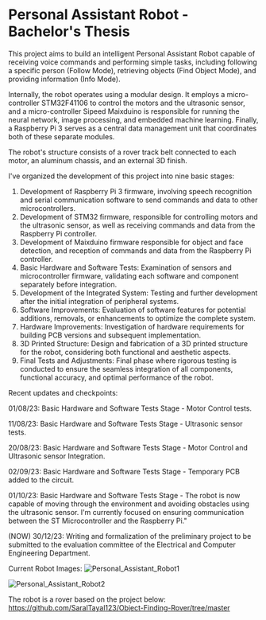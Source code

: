 # Personal Assistant Robot - Bachelor's Thesis

This project aims to build an intelligent Personal Assistant Robot capable of receiving voice commands and performing simple tasks, including following a specific person (Follow Mode), retrieving objects (Find Object Mode), and providing information (Info Mode).

Internally, the robot operates using a modular design. It employs a micro-controller STM32F41106 to control the motors and the ultrasonic sensor, and a micro-controller Sipeed Maixduino is responsible for running the neural network, image processing, and embedded machine learning. Finally, a Raspberry Pi 3 serves as a central data management unit that coordinates both of these separate modules.

The robot's structure consists of a rover track belt connected to each motor, an aluminum chassis, and an external 3D finish.

I've organized the development of this project into nine basic stages:

1. Development of Raspberry Pi 3 firmware, involving speech recognition and serial communication software to send commands and data to other microcontrollers.
2. Development of STM32 firmware, responsible for controlling motors and the ultrasonic sensor, as well as receiving commands and data from the Raspberry Pi controller.
3. Development of Maixduino firmware responsible for object and face detection, and reception of commands and data from the Raspberry Pi controller.
4. Basic Hardware and Software Tests: Examination of sensors and microcontroller firmware, validating each software and component separately before integration.
5. Development of the Integrated System: Testing and further development after the initial integration of peripheral systems.
6. Software Improvements: Evaluation of software features for potential additions, removals, or enhancements to optimize the complete system.
7. Hardware Improvements: Investigation of hardware requirements for building PCB versions and subsequent implementation.
8. 3D Printed Structure: Design and fabrication of a 3D printed structure for the robot, considering both functional and aesthetic aspects.
9. Final Tests and Adjustments: Final phase where rigorous testing is conducted to ensure the seamless integration of all components, functional accuracy, and optimal performance of the robot.

Recent updates and checkpoints:

01/08/23: Basic Hardware and Software Tests Stage - Motor Control tests.

11/08/23: Basic Hardware and Software Tests Stage - Ultrasonic sensor tests.

20/08/23: Basic Hardware and Software Tests Stage - Motor Control and Ultrasonic sensor Integration.

02/09/23: Basic Hardware and Software Tests Stage - Temporary PCB added to the circuit.

01/10/23: Basic Hardware and Software Tests Stage - The robot is now capable of moving through the environment and avoiding obstacles using the ultrasonic sensor. I'm currently focused on ensuring communication between the ST Microcontroller and the Raspberry Pi."

(NOW) 30/12/23: Writing and formalization of the preliminary project to be submitted to the evaluation committee of the Electrical and Computer Engineering Department.


Current Robot Images:
![Personal_Assistant_Robot1](https://github.com/thiagofcm/Personal_Assistant_Robot_TCC/assets/22446244/e5b46cf7-b34e-46e4-ad61-13eb81d811cc)

![Personal_Assistant_Robot2](https://github.com/thiagofcm/Personal_Assistant_Robot_TCC/assets/22446244/65def04f-73bd-4eb1-a230-806fc0ca966d)


The robot is a rover based on the project below:
https://github.com/SaralTayal123/Object-Finding-Rover/tree/master

